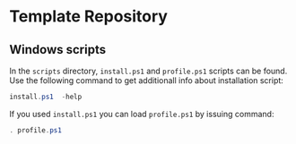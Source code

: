 # Template Repository

## Windows scripts

In the `scripts` directory, `install.ps1` and `profile.ps1` scripts can be found.
Use the following command to get additionall info about installation script:

```powershell
install.ps1  -help
```

If you used `install.ps1` you can load `profile.ps1` by issuing command:

```powershell
. profile.ps1
```
